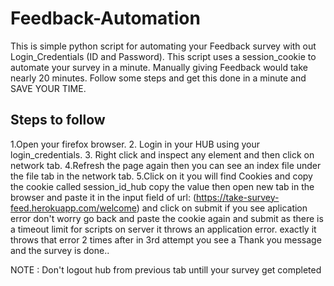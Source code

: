 # Feedback-Automation

This is simple python script for automating 
your Feedback survey with out Login_Credentials (ID and Password).
This script uses a session_cookie to automate your survey in a minute.
Manually giving Feedback would take nearly 20 minutes.
Follow some steps and get this done in a minute and SAVE YOUR TIME.


## Steps to follow

1.Open your firefox browser. 2. Login in your HUB using your login_credentials.
 3. Right click and inspect any element and then click on network tab.
  4.Refresh the page again then you can see an index file under the file tab in the network tab.
  5.Click on it you will find Cookies and copy the cookie called session_id_hub copy the value
  then open new tab in the browser and paste it in the input field of url: (https://take-survey-feed.herokuapp.com/welcome)
  and click on submit
  if you see aplication error don't worry go back and paste the cookie again and submit
 as there is a timeout limit for scripts on server it throws an application error.
 exactly it throws that error 2 times after in 3rd attempt you see a Thank you message and the survey is done.. 
  

NOTE : Don't logout hub from previous tab untill your survey get completed 
 

